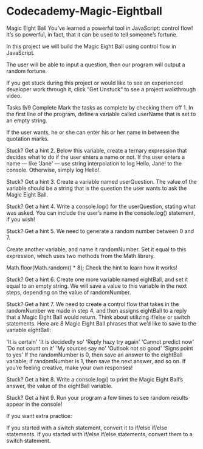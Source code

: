 # Codecademy-Magic-Eightball
Magic Eight Ball
You’ve learned a powerful tool in JavaScript: control flow! It’s so powerful, in fact, that it can be used to tell someone’s fortune.

In this project we will build the Magic Eight Ball using control flow in JavaScript.

The user will be able to input a question, then our program will output a random fortune.

If you get stuck during this project or would like to see an experienced developer work through it, click “Get Unstuck“ to see a project walkthrough video.

Tasks
9/9 Complete
Mark the tasks as complete by checking them off
1.
In the first line of the program, define a variable called userName that is set to an empty string.

If the user wants, he or she can enter his or her name in between the quotation marks.


Stuck? Get a hint
2.
Below this variable, create a ternary expression that decides what to do if the user enters a name or not. If the user enters a name — like 'Jane' — use string interpolation to log Hello, Jane! to the console. Otherwise, simply log Hello!.


Stuck? Get a hint
3.
Create a variable named userQuestion. The value of the variable should be a string that is the question the user wants to ask the Magic Eight Ball.


Stuck? Get a hint
4.
Write a console.log() for the userQuestion, stating what was asked. You can include the user’s name in the console.log() statement, if you wish!


Stuck? Get a hint
5.
We need to generate a random number between 0 and 7.

Create another variable, and name it randomNumber. Set it equal to this expression, which uses two methods from the Math library.

Math.floor(Math.random() * 8);
Check the hint to learn how it works!


Stuck? Get a hint
6.
Create one more variable named eightBall, and set it equal to an empty string. We will save a value to this variable in the next steps, depending on the value of randomNumber.


Stuck? Get a hint
7.
We need to create a control flow that takes in the randomNumber we made in step 4, and then assigns eightBall to a reply that a Magic Eight Ball would return. Think about utilizing if/else or switch statements. Here are 8 Magic Eight Ball phrases that we’d like to save to the variable eightBall:

'It is certain'
'It is decidedly so'
'Reply hazy try again'
'Cannot predict now'
'Do not count on it'
'My sources say no'
'Outlook not so good'
'Signs point to yes'
If the randomNumber is 0, then save an answer to the eightBall variable; if randomNumber is 1, then save the next answer, and so on. If you’re feeling creative, make your own responses!


Stuck? Get a hint
8.
Write a console.log() to print the Magic Eight Ball’s answer, the value of the eightBall variable.


Stuck? Get a hint
9.
Run your program a few times to see random results appear in the console!

If you want extra practice:

If you started with a switch statement, convert it to if/else if/else statements.
If you started with if/else if/else statements, convert them to a switch statement.
